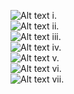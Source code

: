 ![Alt text](https://rawgit.com/stoychevvasko/Preferences/master/vim/tutorial/vi-vim-tutorial-1.svg "Vim Tutorial 1") i.    
![Alt text](https://rawgit.com/stoychevvasko/Preferences/master/vim/tutorial/vi-vim-tutorial-2.svg "Vim Tutorial 2") ii.    
![Alt text](https://rawgit.com/stoychevvasko/Preferences/master/vim/tutorial/vi-vim-tutorial-3.svg "Vim Tutorial 3") iii.    
![Alt text](https://rawgit.com/stoychevvasko/Preferences/master/vim/tutorial/vi-vim-tutorial-4.svg "Vim Tutorial 4") iv.    
![Alt text](https://rawgit.com/stoychevvasko/Preferences/master/vim/tutorial/vi-vim-tutorial-5.svg "Vim Tutorial 5") v.    
![Alt text](https://rawgit.com/stoychevvasko/Preferences/master/vim/tutorial/vi-vim-tutorial-6.svg "Vim Tutorial 6") vi.    
![Alt text](https://rawgit.com/stoychevvasko/Preferences/master/vim/tutorial/vi-vim-tutorial-7.svg "Vim Tutorial 7") vii.    

